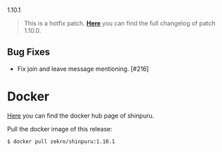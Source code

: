 1.10.1

> This is a hotfix patch. [**Here**](https://github.com/zekroTJA/shinpuru/releases/tag/1.10.0) you can find the full changelog of patch 1.10.0.

## Bug Fixes

- Fix join and leave message mentioning. [#216]

# Docker

[Here](https://hub.docker.com/r/zekro/shinpuru) you can find the docker hub page of shinpuru.

Pull the docker image of this release:
```
$ docker pull zekro/shinpuru:1.10.1
```